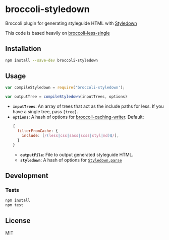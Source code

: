 # broccoli-styledown

Broccoli plugin for generating styleguide HTML with [Styledown](https://github.com/styledown/styledown)


This code is based heavily on
[broccoli-less-single](https://github.com/gabrielgrant/broccoli-less-single)

## Installation

```bash
npm install --save-dev broccoli-styledown
```

## Usage

```js
var compileStyledown = require('broccoli-styledown');

var outputTree = compileStyledown(inputTrees, options)
```

* **`inputTrees`**: An array of trees that act as the include paths for
  less. If you have a single tree, pass `[tree]`.
* **`options`**: A hash of options for [broccoli-caching-writer](https://github.com/ember-cli/broccoli-caching-writer#options). Default:
  ```js
  {
    filterFromCache: {
      include: [/(less|css|sass|scss|styl|md)$/],
    }
  }
  ```
  * **`outputFile`**: File to output generated styleguide HTML.
  * **`styledown`**: A hash of options for [`Styledown.parse`](https://github.com/styledown/styledown/blob/master/index.js)

## Development

### Tests

```bash
npm install
npm test
```

## License

MIT
